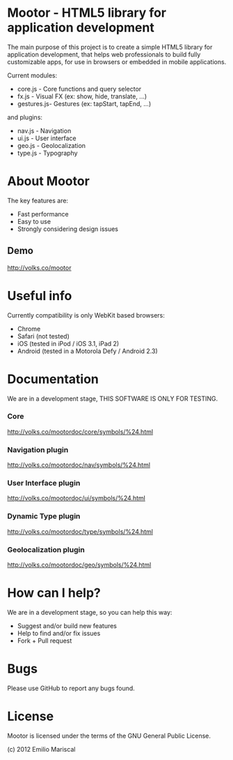 ﻿
# Mootor - HTML5 library for application development

The main purpose of this project is to create a simple HTML5 library for application development, 
that helps web professionals to build fully customizable apps, for use in browsers 
or embedded in mobile applications.

Current modules:

* core.js - Core functions and query selector
* fx.js - Visual FX (ex: show, hide, translate, ...)
* gestures.js- Gestures (ex: tapStart, tapEnd, ...)

and plugins:

* nav.js - Navigation
* ui.js - User interface
* geo.js - Geolocalization
* type.js - Typography

# About Mootor

The key features are:

* Fast performance
* Easy to use
* Strongly considering design issues

## Demo

http://volks.co/mootor

# Useful info

Currently compatibility is only WebKit based browsers:

* Chrome
* Safari (not tested)
* iOS (tested in iPod / iOS 3.1, iPad 2)
* Android (tested in a Motorola Defy / Android 2.3)

# Documentation

We are in a development stage, THIS SOFTWARE IS ONLY FOR TESTING.

### Core

http://volks.co/mootordoc/core/symbols/%24.html

### Navigation plugin

http://volks.co/mootordoc/nav/symbols/%24.html

### User Interface plugin

http://volks.co/mootordoc/ui/symbols/%24.html

### Dynamic Type plugin

http://volks.co/mootordoc/type/symbols/%24.html

### Geolocalization plugin

http://volks.co/mootordoc/geo/symbols/%24.html


# How can I help?

We are in a development stage, so you can help this way:

* Suggest and/or build new features
* Help to find and/or fix issues
* Fork + Pull request

# Bugs

Please use GitHub to report any bugs found. 

# License

Mootor is licensed under the terms of the GNU General Public License.

(c) 2012 Emilio Mariscal